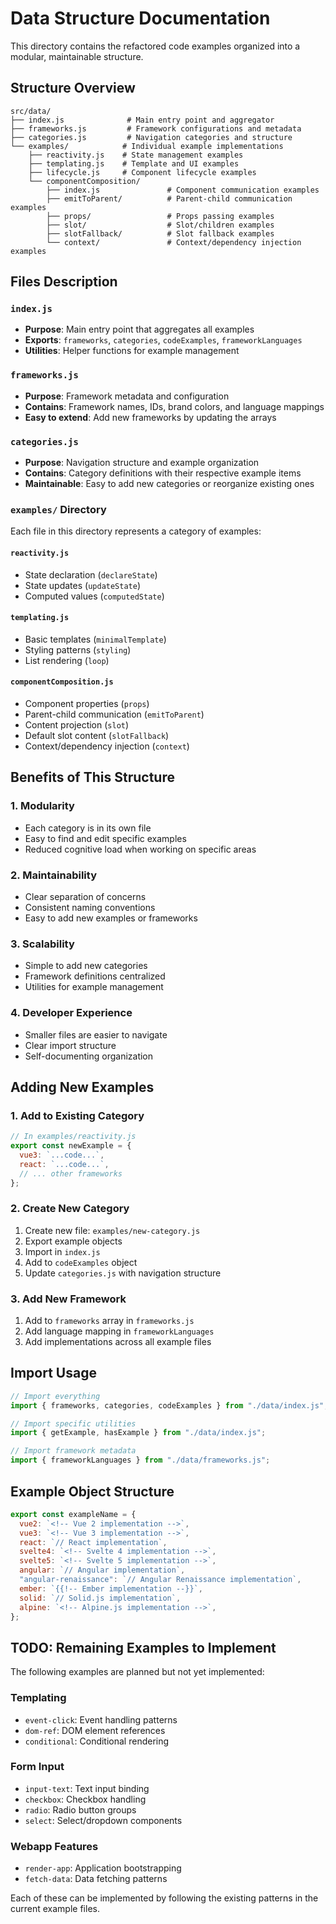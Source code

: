 # Data Structure Documentation

This directory contains the refactored code examples organized into a modular, maintainable structure.

## Structure Overview

```
src/data/
├── index.js              # Main entry point and aggregator
├── frameworks.js         # Framework configurations and metadata
├── categories.js         # Navigation categories and structure
└── examples/            # Individual example implementations
    ├── reactivity.js    # State management examples
    ├── templating.js    # Template and UI examples
    ├── lifecycle.js     # Component lifecycle examples
    └── componentComposition/
        ├── index.js               # Component communication examples
        ├── emitToParent/          # Parent-child communication examples
        ├── props/                 # Props passing examples
        ├── slot/                  # Slot/children examples
        ├── slotFallback/          # Slot fallback examples
        └── context/               # Context/dependency injection examples
```

## Files Description

### `index.js`

- **Purpose**: Main entry point that aggregates all examples
- **Exports**: `frameworks`, `categories`, `codeExamples`, `frameworkLanguages`
- **Utilities**: Helper functions for example management

### `frameworks.js`

- **Purpose**: Framework metadata and configuration
- **Contains**: Framework names, IDs, brand colors, and language mappings
- **Easy to extend**: Add new frameworks by updating the arrays

### `categories.js`

- **Purpose**: Navigation structure and example organization
- **Contains**: Category definitions with their respective example items
- **Maintainable**: Easy to add new categories or reorganize existing ones

### `examples/` Directory

Each file in this directory represents a category of examples:

#### `reactivity.js`

- State declaration (`declareState`)
- State updates (`updateState`)
- Computed values (`computedState`)

#### `templating.js`

- Basic templates (`minimalTemplate`)
- Styling patterns (`styling`)
- List rendering (`loop`)

#### `componentComposition.js`

- Component properties (`props`)
- Parent-child communication (`emitToParent`)
- Content projection (`slot`)
- Default slot content (`slotFallback`)
- Context/dependency injection (`context`)

## Benefits of This Structure

### 1. **Modularity**

- Each category is in its own file
- Easy to find and edit specific examples
- Reduced cognitive load when working on specific areas

### 2. **Maintainability**

- Clear separation of concerns
- Consistent naming conventions
- Easy to add new examples or frameworks

### 3. **Scalability**

- Simple to add new categories
- Framework definitions centralized
- Utilities for example management

### 4. **Developer Experience**

- Smaller files are easier to navigate
- Clear import structure
- Self-documenting organization

## Adding New Examples

### 1. Add to Existing Category

```javascript
// In examples/reactivity.js
export const newExample = {
  vue3: `...code...`,
  react: `...code...`,
  // ... other frameworks
};
```

### 2. Create New Category

1. Create new file: `examples/new-category.js`
2. Export example objects
3. Import in `index.js`
4. Add to `codeExamples` object
5. Update `categories.js` with navigation structure

### 3. Add New Framework

1. Add to `frameworks` array in `frameworks.js`
2. Add language mapping in `frameworkLanguages`
3. Add implementations across all example files

## Import Usage

```javascript
// Import everything
import { frameworks, categories, codeExamples } from "./data/index.js";

// Import specific utilities
import { getExample, hasExample } from "./data/index.js";

// Import framework metadata
import { frameworkLanguages } from "./data/frameworks.js";
```

## Example Object Structure

```javascript
export const exampleName = {
  vue2: `<!-- Vue 2 implementation -->`,
  vue3: `<!-- Vue 3 implementation -->`,
  react: `// React implementation`,
  svelte4: `<!-- Svelte 4 implementation -->`,
  svelte5: `<!-- Svelte 5 implementation -->`,
  angular: `// Angular implementation`,
  "angular-renaissance": `// Angular Renaissance implementation`,
  ember: `{{!-- Ember implementation --}}`,
  solid: `// Solid.js implementation`,
  alpine: `<!-- Alpine.js implementation -->`,
};
```

## TODO: Remaining Examples to Implement

The following examples are planned but not yet implemented:

### Templating

- `event-click`: Event handling patterns
- `dom-ref`: DOM element references
- `conditional`: Conditional rendering

### Form Input

- `input-text`: Text input binding
- `checkbox`: Checkbox handling
- `radio`: Radio button groups
- `select`: Select/dropdown components

### Webapp Features

- `render-app`: Application bootstrapping
- `fetch-data`: Data fetching patterns

Each of these can be implemented by following the existing patterns in the current example files.
